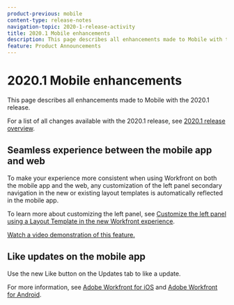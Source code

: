 ```yaml
---
product-previous: mobile
content-type: release-notes
navigation-topic: 2020-1-release-activity
title: 2020.1 Mobile enhancements
description: This page describes all enhancements made to Mobile with the 2020.1 release.
feature: Product Announcements
---
```


# 2020.1 Mobile enhancements

This page describes all enhancements made to Mobile with the 2020.1 release.

For a list of all changes available with the 2020.1 release, see [2020.1 release overview](../../../product-announcements/product-releases/2020.1-release-activity/2020.1-release-overview.md).

## Seamless experience between the mobile app and web

To make your experience more consistent when using Workfront on both the mobile app and the web, any customization of the left panel secondary navigation in the new or existing layout templates is automatically reflected in the mobile app.

To learn more about customizing the left panel, see [Customize the left panel using a Layout Template in the new Workfront experience](https://one.workfront.com/s/article/Customize-the-left-panel-using-a-Layout-Template-in-the-new-Workfront-experience-354734188).

[Watch a video demonstration of this feature.](https://vimeo.com/403342928/8a739638d6)

## Like updates on the mobile app

Use the new Like button on the Updates tab to like a update.

For more information, see [Adobe Workfront for iOS](../../../workfront-basics/mobile-apps/using-the-workfront-mobile-app/workfront-for-ios.md) and [Adobe Workfront for Android](../../../workfront-basics/mobile-apps/using-the-workfront-mobile-app/workfront-for-android.md).
